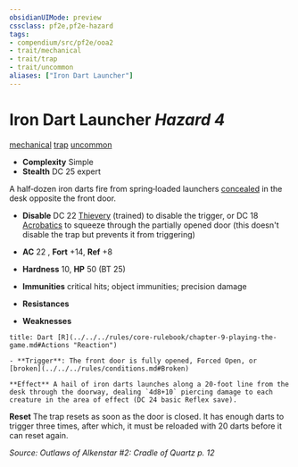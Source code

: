 ```yaml
---
obsidianUIMode: preview
cssclass: pf2e,pf2e-hazard
tags:
- compendium/src/pf2e/ooa2
- trait/mechanical
- trait/trap
- trait/uncommon
aliases: ["Iron Dart Launcher"]
---
```

# Iron Dart Launcher *Hazard 4*  
[mechanical](../../../rules/traits/mechanical.md)  [trap](../../../rules/traits/trap.md)  [uncommon](../../../rules/traits/uncommon.md)  

- **Complexity** Simple
- **Stealth** DC 25 expert  

A half‑dozen iron darts fire from spring‑loaded launchers [concealed](../../../rules/conditions.md#Concealed) in the desk opposite the front door.

- **Disable** DC 22 [Thievery](../../skills.md#Thievery) (trained) to disable the trigger, or DC 18 [Acrobatics](../../skills.md#Acrobatics) to squeeze through the partially opened door (this doesn't disable the trap but prevents it from triggering)  

- **AC** 22 , **Fort** +14, **Ref** +8
- **Hardness** 10, **HP** 50 (BT 25)
- **Immunities** critical hits; object immunities; precision damage
- **Resistances** 
- **Weaknesses** 
     
```ad-embed-ability
title: Dart [R](../../../rules/core-rulebook/chapter-9-playing-the-game.md#Actions "Reaction")

- **Trigger**: The front door is fully opened, Forced Open, or [broken](../../../rules/conditions.md#Broken)

**Effect** A hail of iron darts launches along a 20‑foot line from the desk through the doorway, dealing `4d8+10` piercing damage to each creature in the area of effect (DC 24 basic Reflex save).
```

**Reset** The trap resets as soon as the door is closed. It has enough darts to trigger three times, after which, it must be reloaded with 20 darts before it can reset again.  

*Source: Outlaws of Alkenstar #2: Cradle of Quartz p. 12*
